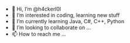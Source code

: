 - 👋 Hi, I’m @h4ckerl0l
- 👀 I’m interested in coding, learning new stuff
- 🌱 I’m currently learning Java, C#, C++, Python
- 💞️ I’m looking to collaborate on ...
- 📫 How to reach me ...

<!---
h4ckerl0l/h4ckerl0l is a ✨ special ✨ repository because its `README.md` (this file) appears on your GitHub profile.
You can click the Preview link to take a look at your changes.
--->
